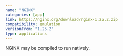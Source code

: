 ```yaml
---
name: "NGINX"
categories: [app]
link: https://nginx.org/download/nginx-1.25.2.zip
compatibility: emulation
versionFrom: "1.25.2"
type: applications
---
```


NGINX may be compiled to run natively.
